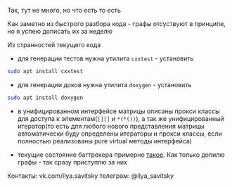 Так, тут не много, но что есть то есть

Как заметно из быстрого разбора кода - графы отсуствуют в принципе, но я успею дописать их за неделю

Из странностей текущего кода

 - для генерации тестов нужна утилита `cxxtest` - установить
 ```bash
sudo apt install cxxtest
 ```

 - для генерации доков нужна утилита `doxygen` - установить
 ```bash
sudo apt install doxygen
 ```

 - в унифицированном интерфейсе матрицы описаны прокси классы для доступа к элементам(`[][]` и `*(*())`), а так же унифицированный итератор(то есть для любого нового представления матрицы автоматически буду определены итераторы и прокси классы, если полностью реализованы pure virtual методы интерфейса)

 - текущие состояние багтрекера примерно [такое](https://imgur.com/a/kfuNyzW). Как только допилю графы - так сразу приступлю за них

Контакты:
vk.com/ilya.savitsky
телеграм: @ilya_savitsky
